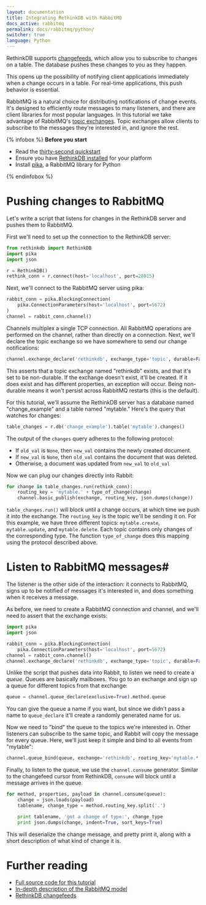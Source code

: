 ```yaml
---
layout: documentation
title: Integrating RethinkDB with RabbitMQ
docs_active: rabbitmq
permalink: docs/rabbitmq/python/
switcher: true
language: Python
---
```


RethinkDB supports [changefeeds](/docs/changefeeds), which allow you
to subscribe to changes on a table. The database pushes these changes
to you as they happen.

This opens up the possibility of notifying client applications
immediately when a change occurs in a table. For real-time
applications, this push behavior is essential.

RabbitMQ is a natural choice for distributing notifications of change
events. It's designed to efficiently route messages to many listeners,
and there are client libraries for most popular languages. In this
tutorial we take advantage of RabbitMQ's
[topic exchanges](https://www.rabbitmq.com/tutorials/amqp-concepts.html#topic-exchange).
Topic exchanges allow clients to subscribe to the messages they're
interested in, and ignore the rest.

{% infobox %}
**Before you start**

* Read the [thirty-second quickstart](/docs/quickstart)
* Ensure you have [RethinkDB installed](/docs/install) for your platform
* Install [pika](http://pika.readthedocs.org), a RabbitMQ library for Python

{% endinfobox %}

# Pushing changes to RabbitMQ #

Let's write a script that listens for changes in the RethinkDB server
and pushes them to RabbitMQ.

First we'll need to set up the connection to the RethinkDB server:

```python
from rethinkdb import RethinkDB
import pika
import json

r = RethinkDB()
rethink_conn = r.connect(host='localhost', port=28015)
```

Next, we'll connect to the RabbitMQ server using pika:

```python
rabbit_conn = pika.BlockingConnection(
    pika.ConnectionParameters(host='localhost', port=5672)
)
channel = rabbit_conn.channel()
```

Channels multiplex a single TCP connection. All RabbitMQ operations
are performed on the channel, rather than directly on a
connection. Next, we'll declare the topic exchange so we have
somewhere to send our change notifications:

```python
channel.exchange_declare('rethinkdb', exchange_type='topic', durable=False)
```

This asserts that a topic exchange named "rethinkdb" exists, and that
it's set to be non-durable. If the exchange doesn't exist, it'll be
created. If it does exist and has different properties, an exception
will occur. Being non-durable means it won't persist across RabbitMQ
restarts (this is the default).

For this tutorial, we'll assume the RethinkDB server has a database
named "change_example" and a table named "mytable." Here's the query
that watches for changes:

```python
table_changes = r.db('change_example').table('mytable').changes()
```

The output of the `changes` query adheres to the following protocol:

* If `old_val` is `None`, then `new_val` contains the newly created document.
* If `new_val` is `None`, then `old_val` contains the document that was deleted.
* Otherwise, a document was updated from `new_val` to `old_val`

Now we can plug our changes directly into Rabbit:

```python
for change in table_changes.run(rethink_conn):
    routing_key = 'mytable.' + type_of_change(change)
    channel.basic_publish(exchange, routing_key, json.dumps(change))
```

`table_changes.run()` will block until a change occurs, at which time
we push it into the exchange. The `routing_key` is the topic we'll be
sending it on. For this example, we have three different topics:
`mytable.create`, `mytable.update`, and `mytable.delete`. Each topic
contains only changes of the corresponding type. The function
`type_of_change` does this mapping using the protocol described above.

# Listen to RabbitMQ messages#

The listener is the other side of the interaction: it connects to
RabbitMQ, signs up to be notified of messages it's interested in, and
does something when it receives a message.

As before, we need to create a RabbitMQ connection and channel, and
we'll need to assert that the exchange exists:

```python
import pika
import json

rabbit_conn = pika.BlockingConnection(
    pika.ConnectionParameters(host='localhost', port=5672)
channel = rabbit_conn.channel()
channel.exchange_declare('rethinkdb', exchange_type='topic', durable=False)
```

Unlike the script that pushes data into Rabbit, to listen we need to
create a _queue_. Queues are basically mailboxes. You go to an
exchange and sign up a queue for different topics from that exchange:

```python
queue = channel.queue_declare(exclusive=True).method.queue
```

You can give the queue a name if you want, but since we didn't pass a
name to `queue_declare` it'll create a randomly generated name for us.

Now we need to "bind" the queue to the topics we're interested
in. Other listeners can subscribe to the same topic, and Rabbit will
copy the message for every queue. Here, we'll just keep it simple and
bind to all events from "mytable":

```python
channel.queue_bind(queue, exchange='rethinkdb', routing_key='mytable.*')
```

Finally, to listen to the queue, we use the `channel.consume`
generator. Similar to the changefeed cursor from RethinkDB, `consume`
will block until a message arrives in the queue.

```python
for method, properties, payload in channel.consume(queue):
    change = json.loads(payload)
    tablename, change_type = method.routing_key.split('.')

    print tablename, 'got a change of type:', change_type
    print json.dumps(change, indent=True, sort_keys=True)
```

This will deserialize the change message, and pretty print it, along
with a short description of what kind of change it is.

# Further reading #

* [Full source code for this tutorial](http://github.com/rethinkdb/example-rabbitmq/tree/master/python)
* [In-depth description of the RabbitMQ model](https://www.rabbitmq.com/tutorials/amqp-concepts.html)
* [RethinkDB changefeeds](/docs/changefeeds)
